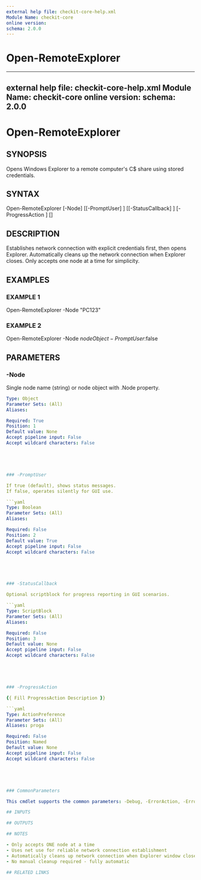 ```yaml
---
external help file: checkit-core-help.xml
Module Name: checkit-core
online version:
schema: 2.0.0
---
```

# Open-RemoteExplorer

---
external help file: checkit-core-help.xml
Module Name: checkit-core
online version:
schema: 2.0.0
---

# Open-RemoteExplorer

## SYNOPSIS

Opens Windows Explorer to a remote computer's C$ share using stored credentials.

## SYNTAX





Open-RemoteExplorer [-Node] <Object> [[-PromptUser] <Boolean>] [[-StatusCallback] <ScriptBlock>]
 [-ProgressAction <ActionPreference>] [<CommonParameters>]





## DESCRIPTION

Establishes network connection with explicit credentials first, then opens Explorer.
Automatically cleans up the network connection when Explorer closes.
Only accepts one node at a time for simplicity.

## EXAMPLES

### EXAMPLE 1





Open-RemoteExplorer -Node "PC123"





### EXAMPLE 2





Open-RemoteExplorer -Node $nodeObject -PromptUser:$false





## PARAMETERS

### -Node

Single node name (string) or node object with .Node property.

```yaml
Type: Object
Parameter Sets: (All)
Aliases:

Required: True
Position: 1
Default value: None
Accept pipeline input: False
Accept wildcard characters: False





### -PromptUser

If true (default), shows status messages.
If false, operates silently for GUI use.

```yaml
Type: Boolean
Parameter Sets: (All)
Aliases:

Required: False
Position: 2
Default value: True
Accept pipeline input: False
Accept wildcard characters: False





### -StatusCallback

Optional scriptblock for progress reporting in GUI scenarios.

```yaml
Type: ScriptBlock
Parameter Sets: (All)
Aliases:

Required: False
Position: 3
Default value: None
Accept pipeline input: False
Accept wildcard characters: False





### -ProgressAction

{{ Fill ProgressAction Description }}

```yaml
Type: ActionPreference
Parameter Sets: (All)
Aliases: proga

Required: False
Position: Named
Default value: None
Accept pipeline input: False
Accept wildcard characters: False





### CommonParameters

This cmdlet supports the common parameters: -Debug, -ErrorAction, -ErrorVariable, -InformationAction, -InformationVariable, -OutVariable, -OutBuffer, -PipelineVariable, -Verbose, -WarningAction, and -WarningVariable. For more information, see [about_CommonParameters](http://go.microsoft.com/fwlink/?LinkID=113216).

## INPUTS

## OUTPUTS

## NOTES

- Only accepts ONE node at a time
- Uses net use for reliable network connection establishment
- Automatically cleans up network connection when Explorer window closes
- No manual cleanup required - fully automatic

## RELATED LINKS



